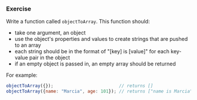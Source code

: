 <!--{ ids:[195], language:'JavaScript', type:'workshop', order: 5, name:'For...In Loops II', description:'Practice iterating through properties of an object' } -->

### Exercise

Write a function called `objectToArray`. This function should:

  - take one argument, an object
  - use the object's properties and values to create strings that are pushed to an array
  - each string should be in the format of "[key] is [value]" for each key-value pair in the object
  - if an empty object is passed in, an empty array should be returned

For example:

```js
objectToArray({});                         // returns []
objectToArray({name: "Marcia", age: 101}); // returns ["name is Marcia", "age is 101"]
```
